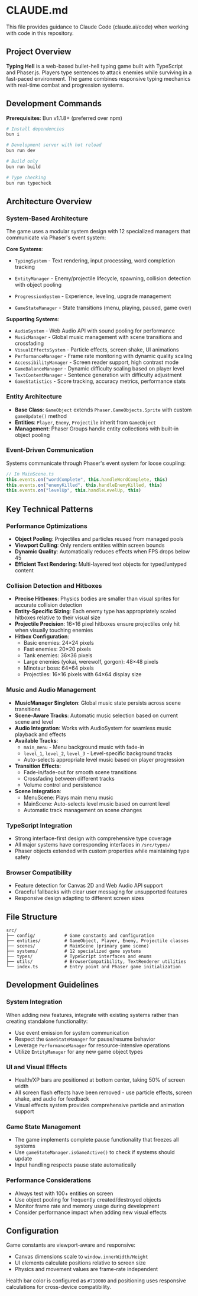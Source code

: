 # CLAUDE.md

This file provides guidance to Claude Code (claude.ai/code) when working with code in this repository.

## Project Overview

**Typing Hell** is a web-based bullet-hell typing game built with TypeScript and Phaser.js. Players type sentences to attack enemies while surviving in a fast-paced environment. The game combines responsive typing mechanics with real-time combat and progression systems.

## Development Commands

**Prerequisites**: Bun v1.1.8+ (preferred over npm)

```bash
# Install dependencies
bun i

# Development server with hot reload
bun run dev

# Build only
bun run build

# Type checking
bun run typecheck
```

## Architecture Overview

### System-Based Architecture

The game uses a modular system design with 12 specialized managers that communicate via Phaser's event system:

**Core Systems**:

- `TypingSystem` - Text rendering, input processing, word completion tracking

- `EntityManager` - Enemy/projectile lifecycle, spawning, collision detection with object pooling
- `ProgressionSystem` - Experience, leveling, upgrade management
- `GameStateManager` - State transitions (menu, playing, paused, game over)

**Supporting Systems**:

- `AudioSystem` - Web Audio API with sound pooling for performance
- `MusicManager` - Global music management with scene transitions and crossfading
- `VisualEffectsSystem` - Particle effects, screen shake, UI animations
- `PerformanceManager` - Frame rate monitoring with dynamic quality scaling
- `AccessibilityManager` - Screen reader support, high contrast mode
- `GameBalanceManager` - Dynamic difficulty scaling based on player level
- `TextContentManager` - Sentence generation with difficulty adjustment
- `GameStatistics` - Score tracking, accuracy metrics, performance stats

### Entity Architecture

- **Base Class**: `GameObject` extends `Phaser.GameObjects.Sprite` with custom `gameUpdate()` method
- **Entities**: `Player`, `Enemy`, `Projectile` inherit from `GameObject`
- **Management**: Phaser Groups handle entity collections with built-in object pooling

### Event-Driven Communication

Systems communicate through Phaser's event system for loose coupling:

```typescript
// In MainScene.ts
this.events.on("wordComplete", this.handleWordComplete, this)
this.events.on("enemyKilled", this.handleEnemyKilled, this)
this.events.on("levelUp", this.handleLevelUp, this)
```

## Key Technical Patterns

### Performance Optimizations

- **Object Pooling**: Projectiles and particles reused from managed pools
- **Viewport Culling**: Only renders entities within screen bounds
- **Dynamic Quality**: Automatically reduces effects when FPS drops below 45
- **Efficient Text Rendering**: Multi-layered text objects for typed/untyped content

### Collision Detection and Hitboxes

- **Precise Hitboxes**: Physics bodies are smaller than visual sprites for accurate collision detection
- **Entity-Specific Sizing**: Each enemy type has appropriately scaled hitboxes relative to their visual size
- **Projectile Precision**: 16×16 pixel hitboxes ensure projectiles only hit when visually touching enemies
- **Hitbox Configuration**:
  - Basic enemies: 24×24 pixels
  - Fast enemies: 20×20 pixels
  - Tank enemies: 36×36 pixels
  - Large enemies (yokai, werewolf, gorgon): 48×48 pixels
  - Minotaur boss: 64×64 pixels
  - Projectiles: 16×16 pixels with 64×64 display size

### Music and Audio Management

- **MusicManager Singleton**: Global music state persists across scene transitions
- **Scene-Aware Tracks**: Automatic music selection based on current scene and level
- **Audio Integration**: Works with AudioSystem for seamless music playback and effects
- **Available Tracks**:
  - `main_menu` - Menu background music with fade-in
  - `level_1`, `level_2`, `level_3` - Level-specific background tracks
  - Auto-selects appropriate level music based on player progression
- **Transition Effects**:
  - Fade-in/fade-out for smooth scene transitions
  - Crossfading between different tracks
  - Volume control and persistence
- **Scene Integration**:
  - MenuScene: Plays main menu music
  - MainScene: Auto-selects level music based on current level
  - Automatic track management on scene changes

### TypeScript Integration

- Strong interface-first design with comprehensive type coverage
- All major systems have corresponding interfaces in `/src/types/`
- Phaser objects extended with custom properties while maintaining type safety

### Browser Compatibility

- Feature detection for Canvas 2D and Web Audio API support
- Graceful fallbacks with clear user messaging for unsupported features
- Responsive design adapting to different screen sizes

## File Structure

```
src/
├── config/           # Game constants and configuration
├── entities/         # GameObject, Player, Enemy, Projectile classes
├── scenes/           # MainScene (primary game scene)
├── systems/          # 12 specialized game systems
├── types/            # TypeScript interfaces and enums
├── utils/            # BrowserCompatibility, TextRenderer utilities
└── index.ts          # Entry point and Phaser game initialization
```

## Development Guidelines

### System Integration

When adding new features, integrate with existing systems rather than creating standalone functionality:

- Use event emission for system communication
- Respect the `GameStateManager` for pause/resume behavior
- Leverage `PerformanceManager` for resource-intensive operations
- Utilize `EntityManager` for any new game object types

### UI and Visual Effects

- Health/XP bars are positioned at bottom center, taking 50% of screen width
- All screen flash effects have been removed - use particle effects, screen shake, and audio for feedback
- Visual effects system provides comprehensive particle and animation support

### Game State Management

- The game implements complete pause functionality that freezes all systems
- Use `gameStateManager.isGameActive()` to check if systems should update
- Input handling respects pause state automatically

### Performance Considerations

- Always test with 100+ entities on screen
- Use object pooling for frequently created/destroyed objects
- Monitor frame rate and memory usage during development
- Consider performance impact when adding new visual effects

## Configuration

Game constants are viewport-aware and responsive:

- Canvas dimensions scale to `window.innerWidth/Height`
- UI elements calculate positions relative to screen size
- Physics and movement values are frame-rate independent

Health bar color is configured as `#710000` and positioning uses responsive calculations for cross-device compatibility.

